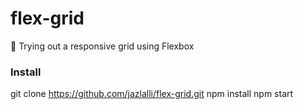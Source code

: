 # flex-grid

:muscle: Trying out a responsive grid using Flexbox

### Install

git clone https://github.com/jazlalli/flex-grid.git
npm install
npm start